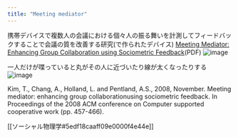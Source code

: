 ```yaml
---
title: "Meeting mediator"
---
```


携帯デバイスで複数人の会議における個々人の振る舞いを計測してフィードバックすることで会議の質を改善する研究(で作られたデバイス)
[Meeting Mediator: Enhancing Group Collaboration using Sociometric Feedback](http://alumni.media.mit.edu/~taemie/papers/200811_CSCW_TKim.pdf)(PDF)
![image](https://gyazo.com/70ea4ae4093049e7dd30482d574dc498/thumb/1000)

一人だけが喋っていると丸がその人に近づいたり線が太くなったりする
![image](https://gyazo.com/87925ca3fa03ea086c3e56d9e0d1a1fa/thumb/1000)

Kim, T., Chang, A., Holland, L. and Pentland, A.S., 2008, November. Meeting mediator: enhancing group collaborationusing sociometric feedback. In Proceedings of the 2008 ACM conference on Computer supported cooperative work (pp. 457-466).

[[ソーシャル物理学#5edf18caaff09e0000f4e44e]]
